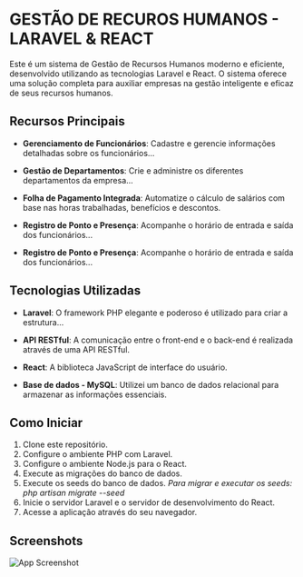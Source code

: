 
# GESTÃO DE RECUROS HUMANOS - LARAVEL & REACT 

Este é um sistema de Gestão de Recursos Humanos moderno e eficiente, desenvolvido utilizando as tecnologias Laravel e React. O sistema oferece uma solução completa para auxiliar empresas na gestão inteligente e eficaz de seus recursos humanos.

## Recursos Principais

- **Gerenciamento de Funcionários**: Cadastre e gerencie informações detalhadas sobre os funcionários...
- **Gestão de Departamentos**: Crie e administre os diferentes departamentos da empresa...

- **Folha de Pagamento Integrada**: Automatize o cálculo de salários com base nas horas trabalhadas, benefícios e descontos.

- **Registro de Ponto e Presença**: Acompanhe o horário de entrada e saída dos funcionários...

- **Registro de Ponto e Presença**: Acompanhe o horário de entrada e saída dos funcionários...


## Tecnologias Utilizadas

- **Laravel**: O framework PHP elegante e poderoso é utilizado para criar a estrutura...

- **API RESTful**: A comunicação entre o front-end e o back-end é realizada através de uma API RESTful.

- **React**: A biblioteca JavaScript de interface do usuário.

- **Base de dados - MySQL**: Utilizei um banco de dados relacional para armazenar as informações essenciais.

## Como Iniciar

1. Clone este repositório.
2. Configure o ambiente PHP com Laravel.
3. Configure o ambiente Node.js para o React.
4. Execute as migrações do banco de dados.
5. Execute os seeds do banco de dados.
*Para migrar e executar os seeds: php artisan migrate --seed*
6. Inicie o servidor Laravel e o servidor de desenvolvimento do React.
7. Acesse a aplicação através do seu navegador.

## Screenshots

![App Screenshot](https://github.com/danilosnDesk/GERENCIAMENTO-RH---LARAVEL-REACT/blob/master/public/sistema%20screenshots/admin1.jpg)

